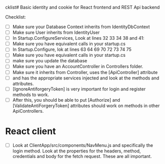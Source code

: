 cklist# Basic identity and cookie for React frontend and REST Api backend

Checklist:
- [ ] Make sure your Database Context inherits from IdentityDbContext<User>
- [ ] Make sure User inherits from IdentityUser
- [ ] In Startup.ConfigureServices, Look at lines 32 33 34 38 and 41:
- [ ] Make sure you have equivalent calls in your startup.cs
- [ ] In Startup.Configure, lok at lines 63 64 69 70 72 73 74 75
- [ ] Make sure you have equivalent calls in your startup.cs
- [ ] make sure you update the database
- [ ] Make sure you have an AccountController in Controllers folder.
- [ ] Make sure it inherits from Controller, uses the [ApiController] attribute
- [ ] and has the appropriate services injected and look at the methods and attributes.
- [ ] [IgnoreAntiforgeryToken] is very important for login and register methods to work.
- [ ] After this, you should be able to put [Authorize] and [ValidateAntiForgeryToken]
 attributes should work on methods in other ApiControllers.

# React client
- [ ] Look at ClientApp/src/components/NavMenu.js and specifically the login method.
Look at the properties for the headers, method, credentials and body for the
fetch request. These are all important.
